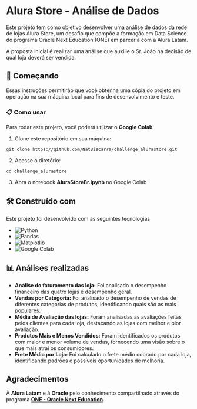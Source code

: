 # Alura Store - Análise de Dados

Este projeto tem como objetivo desenvolver uma análise de dados da rede de lojas Alura Store, um desafio que compõe a formação em Data Science do programa Oracle Next Education (ONE) em parceria com a Alura Latam. 

A proposta inicial é realizar uma análise que auxilie o Sr. João na decisão de qual loja deverá ser vendida. 

## 🚀 Começando

Essas instruções permitirão que você obtenha uma cópia do projeto em operação na sua máquina local para fins de desenvolvimento e teste.

### 📋 Como usar

Para rodar este projeto, você poderá utilizar o **Google Colab**
1. Clone este repositório em sua máquina: 

```
git clone https://github.com/NatBiscarra/challenge_alurastore.git
```
2. Acesse o diretório:
```
cd challenge_alurastore
```
3. Abra o notebook **AluraStoreBr.ipynb** no Google Colab

## 🛠️ Construído com

Este projeto foi desenvolvido com as seguintes tecnologias 

* ![Python](https://img.shields.io/badge/Python-3776AB?style=for-the-badge&logo=python&logoColor=white)
* ![Pandas](https://img.shields.io/badge/Pandas-150458?style=for-the-badge&logo=pandas&logoColor=white) 
* ![Matplotlib](https://img.shields.io/badge/Matplotlib-003B57?style=for-the-badge&logo=matplotlib&logoColor=white)
* ![Google Colab](https://img.shields.io/badge/Google_Colab-FB9E08?style=for-the-badge&logo=google_colab&logoColor=white)  

## 📊 Análises realizadas

* **Análise do faturamento das loja:** Foi analisado o desempenho financeiro das quatro lojas e desempenho geral.  
* **Vendas por Categoria:** Foi analisado o desempenho de vendas de diferentes categorias de produtos, identificando quais são as mais populares.
* **Média de Avaliação das lojas:** Foram analisadas as avaliações feitas pelos clientes para cada loja, destacando as lojas com melhor e pior avaliação.
* **Produtos Mais e Menos Vendidos:** Foram identificados os produtos com maior e menor volume de vendas, fornecendo uma visão sobre o que mais atrai os consumidores.
* **Frete Médio por Loja:** Foi calculado o frete médio cobrado por cada loja, identificando padrões e possíveis oportunidades de melhoria.

## Agradecimentos
À **Alura Latam** e à **Oracle** pelo conhecimento compartilhado através do programa **[ONE - Oracle Next Education](https://www.oracle.com/br/education/oracle-next-education/)**.


